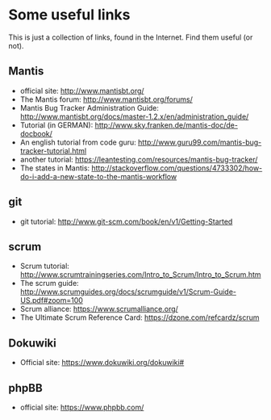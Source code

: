 Some useful links
=================
This is just a collection of links, found in the Internet. Find them useful (or not).


Mantis
------
* official site:
  <http://www.mantisbt.org/>
* The Mantis forum:
  <http://www.mantisbt.org/forums/>
* Mantis Bug Tracker Administration Guide:
  <http://www.mantisbt.org/docs/master-1.2.x/en/administration_guide/>
* Tutorial (in GERMAN):
  <http://www.sky.franken.de/mantis-doc/de-docbook/>
* An english tutorial from code guru:
  <http://www.guru99.com/mantis-bug-tracker-tutorial.html>
* another tutorial:
  <https://leantesting.com/resources/mantis-bug-tracker/>
* The states in Mantis:
  <http://stackoverflow.com/questions/4733302/how-do-i-add-a-new-state-to-the-mantis-workflow>
  
git
---
* git tutorial:
  <http://www.git-scm.com/book/en/v1/Getting-Started>


scrum
-----
* Scrum tutorial:
  <http://www.scrumtrainingseries.com/Intro_to_Scrum/Intro_to_Scrum.htm>
* The scrum guide:
  <http://www.scrumguides.org/docs/scrumguide/v1/Scrum-Guide-US.pdf#zoom=100>
* Scrum alliance:
  <https://www.scrumalliance.org/>
* The Ultimate Scrum Reference Card:
  <https://dzone.com/refcardz/scrum>
  
  
Dokuwiki
--------
* Official site:
  <https://www.dokuwiki.org/dokuwiki#>

phpBB
-----
* official site:
  <https://www.phpbb.com/>


